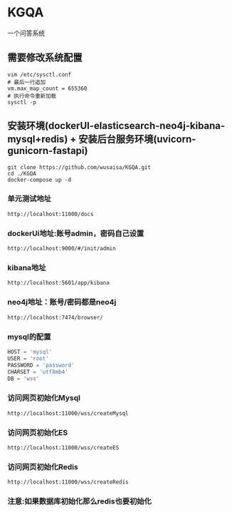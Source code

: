 # KGQA

一个问答系统

## 需要修改系统配置

```shell
vim /etc/sysctl.conf
# 最后一行追加
vm.max_map_count = 655360
# 执行命令重新加载
sysctl -p 
```

## 安装环境(dockerUI-elasticsearch-neo4j-kibana-mysql+redis) + 安装后台服务环境(uvicorn-gunicorn-fastapi)

```shell
git clone https://github.com/wusaisa/KGQA.git
cd ./KGQA
docker-compose up -d
```

### 单元测试地址

`http://localhost:11000/docs`

### dockerUi地址:账号admin，密码自己设置

`http://localhost:9000/#/init/admin`

### kibana地址

`http://localhost:5601/app/kibana`

### neo4j地址：账号/密码都是neo4j

`http://localhost:7474/browser/`

### mysql的配置

```python
HOST = 'mysql'
USER = 'root'
PASSWORD = 'password'
CHARSET = 'utf8mb4'
DB = 'wss'
```

### 访问网页初始化Mysql

`http://localhost:11000/wss/createMysql`

### 访问网页初始化ES

`http://localhost:11000/wss/createES`

### 访问网页初始化Redis

`http://localhost:11000/wss/createRedis`

### 注意:如果数据库初始化那么redis也要初始化